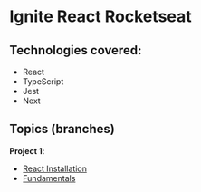 # Ignite React Rocketseat
## Technologies covered: 

- React
- TypeScript
- Jest
- Next
## Topics (branches)

**Project 1**: 
- [React Installation](https://github.com/eD0o/Ignite-React/tree/project1#0---react-installation)
- [Fundamentals](https://github.com/eD0o/Ignite-React/tree/project1#1---fundamentals)
